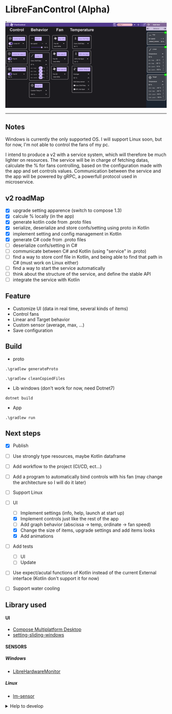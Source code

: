 # LibreFanControl (Alpha)

<img src="assets/mainPage.png" alt="app image">

------


## Notes
Windows is currently the only supported OS. I will support Linux soon, but for now, I'm not able to control the fans of my pc.

I intend to produce a v2 with a service system, which will therefore be much lighter on resources. The service will be in charge of fetching datas, calculate the % for fans controlling, based on the configuration made with the app and set controls values. Communication between the service and the app will be powered by gRPC, a powerfull protocol used in microservice.

## v2 roadMap
- [x] upgrade setting apparence (switch to compose 1.3)
- [x] calcule % locally (in the app)
- [x] generate kotlin code from .proto files
- [x] serialize, deserialize and store confs/setting using proto in Kotlin
- [x] implement setting and config management in Kotlin
- [x] generate C# code from .proto files
- [ ] deserialize confs/setting in C#
- [ ] communicate between C# and Kotlin (using "service" in .proto)
- [ ] find a way to store conf file in Kotlin, and being able to find that path in C# (must work on Linux either)
- [ ] find a way to start the service automatically
- [ ] think about the structure of the service, and define the stable API
- [ ] integrate the service with Kotlin

## Feature
- Customize UI (data in real time, several kinds of items)
- Control fans
- Linear and Target behavior
- Custom sensor (average, max, ...)
- Save configuration



## Build
- proto
```
.\gradlew generateProto
```
```
.\gradlew cleanCopiedFiles
```

- Lib windows (don't work for now, need Dotnet7)
```
dotnet build
```
- App
```
.\gradlew run 
```

## Next steps

- [x] Publish
- [ ] Use strongly type resources, maybe Kotlin dataframe
- [ ] Add workflow to the project (CI/CD, ect...)
- [ ] Add a program to automatically bind controls with his fan (may change the architecture so I will do it later)
- [ ] Support Linux
- [ ] UI
  - [ ] Implement settings (info, help, launch at start up)
  - [x] Implement controls just like the rest of the app
  - [ ] Add graph behavior (abscissa -> temp, ordinate -> fan speed)
  - [x] Change the size of items, upgrade settings and add items looks
  - [x] Add animations
- [ ] Add tests
  - [ ] UI
  - [ ] Update
- [ ] Use expect/acutal functions of Kotlin instead of the current External interface (Kotlin don't support it for now)
- [ ] Support water cooling


## Library used

#### UI
- [Compose Multiplatform Desktop](https://www.jetbrains.com/lp/compose-mpp/)
- [setting-sliding-windows](https://github.com/wiiznokes/setting-sliding-windows)
#### SENSORS
##### Windows
- [LibreHardwareMonitor](https://github.com/LibreHardwareMonitor/LibreHardwareMonitor)
##### Linux
- [lm-sensor](https://github.com/lm-sensors/lm-sensors)

  
<details>
<summary>Help to develop</summary>
<br/>
  
> LibreHardwareMonitor [implementation](https://github.com/lich426/FanCtrl) in C#

> Github of [compose-desktop](https://github.com/JetBrains/compose-jb)

> Video about grpc https://www.youtube.com/watch?v=8C-mRgffoFQ 

> grpc guide https://github.com/grpc-ecosystem/awesome-grpc#lang-java

</details>

